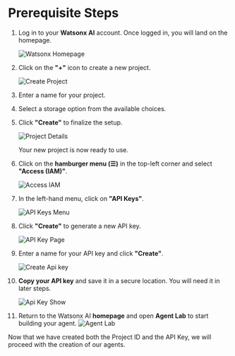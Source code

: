 # Prerequisite Steps

1. Log in to your **Watsonx AI** account. Once logged in, you will land on the homepage.  

   ![Watsonx Homepage](images/home_page.png)  

2. Click on the **"+"** icon to create a new project.  

   ![Create Project](images/project_plus.png)  

3. Enter a name for your project.  
4. Select a storage option from the available choices.  
5. Click **"Create"** to finalize the setup.  

   ![Project Details](images/create_project.png)  

   Your new project is now ready to use.  

6. Click on the **hamburger menu (☰)** in the top-left corner and select **"Access (IAM)"**.  

   ![Access IAM](images/access_iam.png)  

7. In the left-hand menu, click on **"API Keys"**.  

   ![API Keys Menu](images/api_key.png)  

8. Click **"Create"** to generate a new API key.  

   ![API Key Page](images/api_key_page.png)  

9. Enter a name for your API key and click **"Create"**.  

   ![Create Api key](images/create_api_key_button.png)  

10. **Copy your API key** and save it in a secure location. You will need it in later steps.  

    ![Api Key Show](images/api_key_show.png)  

11. Return to the Watsonx AI **homepage** and open **Agent Lab** to start building your agent. 
![Agent Lab](images/agent_lab.png) 

Now that we have created both the Project ID and the API Key, we will proceed with the creation of our agents.